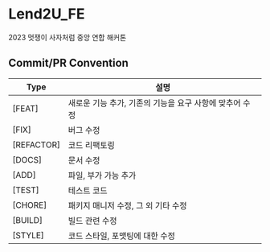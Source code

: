 # Lend2U_FE
2023 멋쟁이 사자처럼 중앙 연합 해커톤 

## Commit/PR Convention

| Type       | 설명                                                    |
| ---------- | ------------------------------------------------------- |
| [FEAT]     | 새로운 기능 추가, 기존의 기능을 요구 사항에 맞추어 수정 |
| [FIX]      | 버그 수정                                               |
| [REFACTOR] | 코드 리팩토링                                           |
| [DOCS]     | 문서 수정                                               |
| [ADD]      | 파일, 부가 가능 추가                                    |
| [TEST]     | 테스트 코드                                             |
| [CHORE]    | 패키지 매니저 수정, 그 외 기타 수정                     |
| [BUILD]    | 빌드 관련 수정                                          |
| [STYLE]    | 코드 스타일, 포맷팅에 대한 수정                         |
